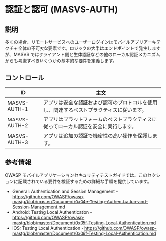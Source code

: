 # 認証と認可 (MASVS-AUTH)

## 説明

多くの場合、リモートサービスへのユーザーログインはモバイルアプリアーキテクチャ全体の不可欠な要素です。ロジックの大半はエンドポイントで発生しますが、MASVS ではクライアント側と生体認証などの他のローカル認証メカニズムからも考慮すべきいくつかの基本的な要件を定義します。

## コントロール

| ID | 主文 |
|----|-----------|
| MASVS-AUTH-1 | アプリは安全な認証および認可のプロトコルを使用し、関連するベストプラクティスに従います。 |
| MASVS-AUTH-2 | アプリはプラットフォームのベストプラクティスに従ってローカル認証を安全に実行します。 |
| MASVS-AUTH-3 | アプリは追加の認証で機密性の高い操作を保護します。 |

## 参考情報

OWASP モバイルアプリケーションセキュリティテストガイドでは、このセクションに記載されている要件を検証するための詳細な手順を提供しています。

- General: Authentication and Session Management - <https://github.com/OWASP/owasp-mastg/blob/master/Document/0x04e-Testing-Authentication-and-Session-Management.md>
- Android: Testing Local Authentication - <https://github.com/OWASP/owasp-mastg/blob/master/Document/0x05f-Testing-Local-Authentication.md>
- iOS: Testing Local Authentication - <https://github.com/OWASP/owasp-mastg/blob/master/Document/0x06f-Testing-Local-Authentication.md>
